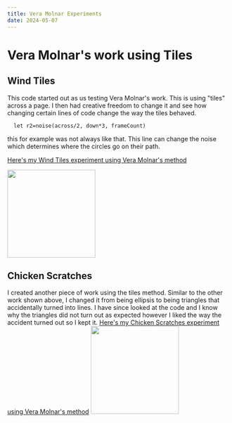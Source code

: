 ```yaml
---
title: Vera Molnar Experiments
date: 2024-05-07
---
```


# Vera Molnar's work using Tiles

## Wind Tiles

This code started out as us testing Vera Molnar's work. This is using "tiles" across a page. I then had creative freedom to change it and see how changing certain lines of code change the way the tiles behaved.
```
  let r2=noise(across/2, down*3, frameCount)
```
this for example was not always like that. This line can change the noise which determines where the circles go on their path. 

[Here's my Wind Tiles experiment using Vera Molnar's method](/my-blog/Code-Experiments/Wind-tiles/index.html)

<img src="/my-blog/Images/Wind-test.png" width ="200" text-align="center">

## Chicken Scratches

I created another piece of work using the tiles method. 
Similar to the other work shown above, I changed it from being ellipsis to being triangles that accidentally turned into lines. 
I have since looked at the code and I know why the triangles did not turn out as expected however I liked the way the accident turned out so I kept it.
[Here's my Chicken Scratches experiment using Vera Molnar's method](/my-blog/Code-Experiments/chicken_scratch_2024_05_07_10_31_57/index.html)
<img src="/my-blog/Images/Chicken scratch test.png" width ="200" text-align="center">
